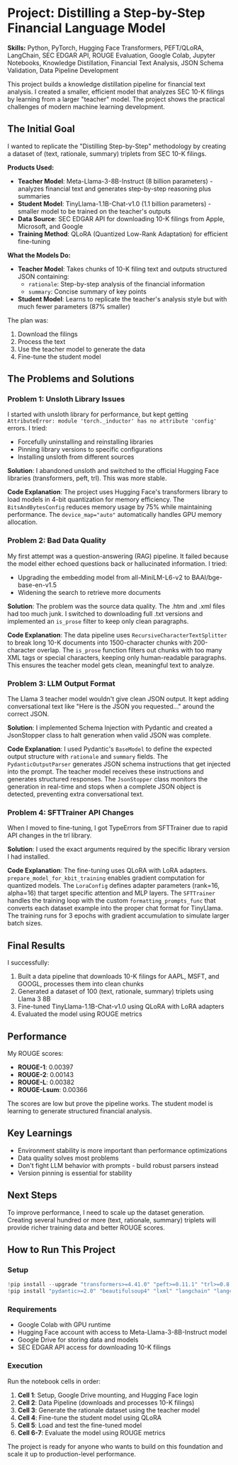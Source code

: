 # Project: Distilling a Step-by-Step Financial Language Model

**Skills:** Python, PyTorch, Hugging Face Transformers, PEFT/QLoRA, LangChain, SEC EDGAR API, ROUGE Evaluation, Google Colab, Jupyter Notebooks, Knowledge Distillation, Financial Text Analysis, JSON Schema Validation, Data Pipeline Development

This project builds a knowledge distillation pipeline for financial text analysis. I created a smaller, efficient model that analyzes SEC 10-K filings by learning from a larger "teacher" model. The project shows the practical challenges of modern machine learning development.

## The Initial Goal

I wanted to replicate the "Distilling Step-by-Step" methodology by creating a dataset of (text, rationale, summary) triplets from SEC 10-K filings. 

**Products Used:**
- **Teacher Model**: Meta-Llama-3-8B-Instruct (8 billion parameters) - analyzes financial text and generates step-by-step reasoning plus summaries
- **Student Model**: TinyLlama-1.1B-Chat-v1.0 (1.1 billion parameters) - smaller model to be trained on the teacher's outputs
- **Data Source**: SEC EDGAR API for downloading 10-K filings from Apple, Microsoft, and Google
- **Training Method**: QLoRA (Quantized Low-Rank Adaptation) for efficient fine-tuning

**What the Models Do:**
- **Teacher Model**: Takes chunks of 10-K filing text and outputs structured JSON containing:
  - `rationale`: Step-by-step analysis of the financial information
  - `summary`: Concise summary of key points
- **Student Model**: Learns to replicate the teacher's analysis style but with much fewer parameters (87% smaller)

The plan was:
1. Download the filings
2. Process the text 
3. Use the teacher model to generate the data
4. Fine-tune the student model

## The Problems and Solutions

### Problem 1: Unsloth Library Issues

I started with unsloth library for performance, but kept getting `AttributeError: module 'torch._inductor' has no attribute 'config'` errors. I tried:
- Forcefully uninstalling and reinstalling libraries
- Pinning library versions to specific configurations
- Installing unsloth from different sources

**Solution**: I abandoned unsloth and switched to the official Hugging Face libraries (transformers, peft, trl). This was more stable.

**Code Explanation**: The project uses Hugging Face's transformers library to load models in 4-bit quantization for memory efficiency. The `BitsAndBytesConfig` reduces memory usage by 75% while maintaining performance. The `device_map="auto"` automatically handles GPU memory allocation.

### Problem 2: Bad Data Quality

My first attempt was a question-answering (RAG) pipeline. It failed because the model either echoed questions back or hallucinated information. I tried:
- Upgrading the embedding model from all-MiniLM-L6-v2 to BAAI/bge-base-en-v1.5
- Widening the search to retrieve more documents

**Solution**: The problem was the source data quality. The .htm and .xml files had too much junk. I switched to downloading full .txt versions and implemented an `is_prose` filter to keep only clean paragraphs.

**Code Explanation**: The data pipeline uses `RecursiveCharacterTextSplitter` to break long 10-K documents into 1500-character chunks with 200-character overlap. The `is_prose` function filters out chunks with too many XML tags or special characters, keeping only human-readable paragraphs. This ensures the teacher model gets clean, meaningful text to analyze.

### Problem 3: LLM Output Format

The Llama 3 teacher model wouldn't give clean JSON output. It kept adding conversational text like "Here is the JSON you requested..." around the correct JSON.

**Solution**: I implemented Schema Injection with Pydantic and created a JsonStopper class to halt generation when valid JSON was complete.

**Code Explanation**: I used Pydantic's `BaseModel` to define the expected output structure with `rationale` and `summary` fields. The `PydanticOutputParser` generates JSON schema instructions that get injected into the prompt. The teacher model receives these instructions and generates structured responses. The `JsonStopper` class monitors the generation in real-time and stops when a complete JSON object is detected, preventing extra conversational text.

### Problem 4: SFTTrainer API Changes

When I moved to fine-tuning, I got TypeErrors from SFTTrainer due to rapid API changes in the trl library.

**Solution**: I used the exact arguments required by the specific library version I had installed.

**Code Explanation**: The fine-tuning uses QLoRA with LoRA adapters. `prepare_model_for_kbit_training` enables gradient computation for quantized models. The `LoraConfig` defines adapter parameters (rank=16, alpha=16) that target specific attention and MLP layers. The `SFTTrainer` handles the training loop with the custom `formatting_prompts_func` that converts each dataset example into the proper chat format for TinyLlama. The training runs for 3 epochs with gradient accumulation to simulate larger batch sizes.

## Final Results

I successfully:
1. Built a data pipeline that downloads 10-K filings for AAPL, MSFT, and GOOGL, processes them into clean chunks
2. Generated a dataset of 100 (text, rationale, summary) triplets using Llama 3 8B
3. Fine-tuned TinyLlama-1.1B-Chat-v1.0 using QLoRA with LoRA adapters
4. Evaluated the model using ROUGE metrics

## Performance

My ROUGE scores:
- **ROUGE-1**: 0.00397
- **ROUGE-2**: 0.00143  
- **ROUGE-L**: 0.00382
- **ROUGE-Lsum**: 0.00366

The scores are low but prove the pipeline works. The student model is learning to generate structured financial analysis.

## Key Learnings

- Environment stability is more important than performance optimizations
- Data quality solves most problems
- Don't fight LLM behavior with prompts - build robust parsers instead
- Version pinning is essential for stability

## Next Steps

To improve performance, I need to scale up the dataset generation. Creating several hundred or more (text, rationale, summary) triplets will provide richer training data and better ROUGE scores.

## How to Run This Project

### Setup
```python
!pip install --upgrade "transformers>=4.41.0" "peft>=0.11.1" "trl>=0.8.6" "accelerate" "bitsandbytes" "datasets<4.0.0" -q
!pip install "pydantic>=2.0" "beautifulsoup4" "lxml" "langchain" "langchain_community" "langchain_huggingface" "sec-edgar-api" -q
```

### Requirements
- Google Colab with GPU runtime
- Hugging Face account with access to Meta-Llama-3-8B-Instruct model
- Google Drive for storing data and models
- SEC EDGAR API access for downloading 10-K filings

### Execution
Run the notebook cells in order:
1. **Cell 1**: Setup, Google Drive mounting, and Hugging Face login
2. **Cell 2**: Data Pipeline (downloads and processes 10-K filings)
3. **Cell 3**: Generate the rationale dataset using the teacher model
4. **Cell 4**: Fine-tune the student model using QLoRA
5. **Cell 5**: Load and test the fine-tuned model
6. **Cell 6-7**: Evaluate the model using ROUGE metrics

The project is ready for anyone who wants to build on this foundation and scale it up to production-level performance. 